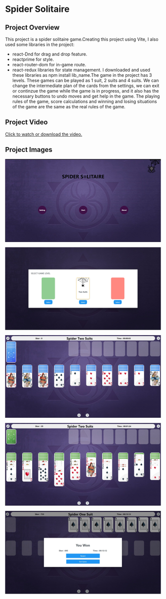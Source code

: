 # Spider Solitaire

## Project Overview

This project is a spider solitaire game.Creating this project using Vite, I also used some libraries in the project:
- react-Dnd for drag and drop feature.
- reactprime for style.
- react-router-dom for in-game route.
- react-redux libraries for state management. 
I downloaded and used these libraries as npm install lib_name.The game in the project has 3 levels.
These games can be played as 1 suit, 2 suits and 4 suits. We can change the intermediate plan of the cards from the settings,
we can exit or continzue the game while the game is in progress, and it also has the necessary buttons to undo moves and get help in the game.
The playing rules of the game, score calculations and winning and losing situations of the game are the same as the real rules of the game.

## Project Video

[Click to watch or download the video.](./public/project_video.mp44)

## Project Images

![Alt Text](./public/1.jpg)

![Alt Text](./public/2.jpg)

![Alt Text](./public/3.jpg)

![Alt Text](./public/4.jpg)

![Alt Text](./public/5.jpg)



